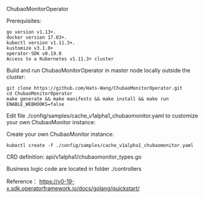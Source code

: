 ChubaoMonitorOperator

Prerequisites:
```
go version v1.13+.
docker version 17.03+.
kubectl version v1.11.3+.
kustomize v3.1.0+
operator-SDK v0.19.0
Access to a Kubernetes v1.11.3+ cluster
```


Build and run ChubaoMonitorOperator in master node locally outside the cluster:
```
git clone https://github.com/Hats-Wang/ChubaoMonitorOperator.git
cd ChubaoMonitorOperator
make generate && make manifests && make install && make run ENABLE_WEBHOOKS=false
```

Edit file ./config/samples/cache_v1alpha1_chubaomonitor.yaml to customize your own ChubaoMonitor instance:


Create your own ChubaoMonitor instance:
```
kubectl create -f ./config/samples/cache_v1alpha1_chubaomonitor.yaml
```

CRD definition: api/v1alpha1/chubaomonitor_types.go

Business logic code are located in folder ./controllers


Reference： https://v0-19-x.sdk.operatorframework.io/docs/golang/quickstart/
